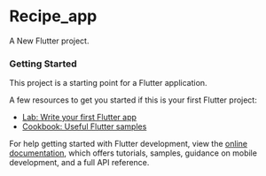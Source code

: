 # Recipe_app

A New Flutter project.

### Getting Started
  
This project is a starting point for a Flutter application.

A few resources to get you started if this is your first Flutter project:
   
- [Lab: Write your first Flutter app](https://docs.flutter.dev/get-started/codelab)
- [Cookbook: Useful Flutter samples](https://docs.flutter.dev/cookbook)
       
For help getting started with Flutter development, view the
[online documentation](https://docs.flutter.dev/), which offers tutorials,
samples, guidance on mobile development, and a full API reference.    
